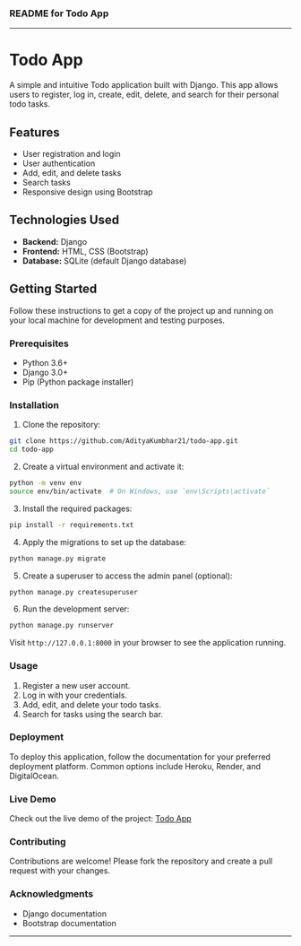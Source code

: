 ### README for Todo App

---

# Todo App

A simple and intuitive Todo application built with Django. This app allows users to register, log in, create, edit, delete, and search for their personal todo tasks.

## Features

- User registration and login
- User authentication
- Add, edit, and delete tasks
- Search tasks
- Responsive design using Bootstrap

## Technologies Used

- **Backend:** Django
- **Frontend:** HTML, CSS (Bootstrap)
- **Database:** SQLite (default Django database)

## Getting Started

Follow these instructions to get a copy of the project up and running on your local machine for development and testing purposes.

### Prerequisites

- Python 3.6+
- Django 3.0+
- Pip (Python package installer)

### Installation

1. Clone the repository:

```bash
git clone https://github.com/AdityaKumbhar21/todo-app.git
cd todo-app
```

2. Create a virtual environment and activate it:

```bash
python -m venv env
source env/bin/activate  # On Windows, use `env\Scripts\activate`
```

3. Install the required packages:

```bash
pip install -r requirements.txt
```

4. Apply the migrations to set up the database:

```bash
python manage.py migrate
```

5. Create a superuser to access the admin panel (optional):

```bash
python manage.py createsuperuser
```

6. Run the development server:

```bash
python manage.py runserver
```

Visit `http://127.0.0.1:8000` in your browser to see the application running.

### Usage

1. Register a new user account.
2. Log in with your credentials.
3. Add, edit, and delete your todo tasks.
4. Search for tasks using the search bar.

### Deployment

To deploy this application, follow the documentation for your preferred deployment platform. Common options include Heroku, Render, and DigitalOcean.

### Live Demo
Check out the live demo of the project: [Todo App](https://todo-app-e5vs.onrender.com/)

### Contributing

Contributions are welcome! Please fork the repository and create a pull request with your changes.



### Acknowledgments

- Django documentation
- Bootstrap documentation

---

